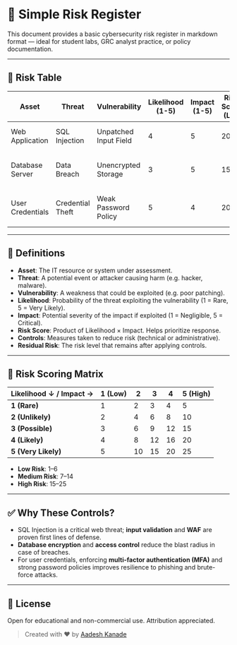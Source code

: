 # 🧾 Simple Risk Register 

This document provides a basic cybersecurity risk register in markdown format — ideal for student labs, GRC analyst practice, or policy documentation.

---

## 📌 Risk Table

| **Asset**         | **Threat**        | **Vulnerability**              | **Likelihood (1-5)** | **Impact (1-5)** | **Risk Score (L×I)** | **Controls**                                | **Residual Risk** |
|-------------------|-------------------|--------------------------------|----------------------|------------------|------------------------|---------------------------------------------|--------------------|
| Web Application   | SQL Injection     | Unpatched Input Field          | 4                    | 5                | 20                     | Input validation, WAF rules                 | Medium             |
| Database Server   | Data Breach       | Unencrypted Storage            | 3                    | 5                | 15                     | Encryption at rest, access control          | Low                |
| User Credentials  | Credential Theft  | Weak Password Policy           | 5                    | 4                | 20                     | Enforce MFA, password complexity            | Medium             |

---

## 📘 Definitions

- **Asset**: The IT resource or system under assessment.
- **Threat**: A potential event or attacker causing harm (e.g. hacker, malware).
- **Vulnerability**: A weakness that could be exploited (e.g. poor patching).
- **Likelihood**: Probability of the threat exploiting the vulnerability (1 = Rare, 5 = Very Likely).
- **Impact**: Potential severity of the impact if exploited (1 = Negligible, 5 = Critical).
- **Risk Score**: Product of Likelihood × Impact. Helps prioritize response.
- **Controls**: Measures taken to reduce risk (technical or administrative).
- **Residual Risk**: The risk level that remains after applying controls.

---

## 🧮 Risk Scoring Matrix

| **Likelihood ↓ / Impact →** | 1 (Low) | 2       | 3       | 4       | 5 (High) |
|-----------------------------|---------|---------|---------|---------|-----------|
| **1 (Rare)**                | 1       | 2       | 3       | 4       | 5         |
| **2 (Unlikely)**            | 2       | 4       | 6       | 8       | 10        |
| **3 (Possible)**            | 3       | 6       | 9       | 12      | 15        |
| **4 (Likely)**              | 4       | 8       | 12      | 16      | 20        |
| **5 (Very Likely)**         | 5       | 10      | 15      | 20      | 25        |

- **Low Risk**: 1–6  
- **Medium Risk**: 7–14  
- **High Risk**: 15–25  

---

## ✅ Why These Controls?

- SQL Injection is a critical web threat; **input validation** and **WAF** are proven first lines of defense.
- **Database encryption** and **access control** reduce the blast radius in case of breaches.
- For user credentials, enforcing **multi-factor authentication (MFA)** and strong password policies improves resilience to phishing and brute-force attacks.

---

## 🔗 License

Open for educational and non-commercial use. Attribution appreciated.

> Created with ❤️ by [Aadesh Kanade](https://github.com/aadeshkanade)

